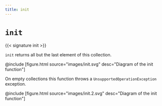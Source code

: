 ```yaml
---
title: init
---
```


# `init`

{{< signature init >}}

`init` returns all but the last element of this collection.

@include [figure.html source="images/init.svg" desc="Diagram of the init function"]

On empty collections this function throws a `UnsupportedOperationException` exception.

@include [figure.html source="images/init.2.svg" desc="Diagram of the init function"]
